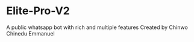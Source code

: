# Elite-Pro-V2
A public whatsapp bot with rich and multiple features Created by Chinwo Chinedu Emmanuel 
